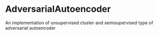 # AdversarialAutoencoder
An implementation of unsupervised cluster and semisupervised type of adversarial autoencoder 
